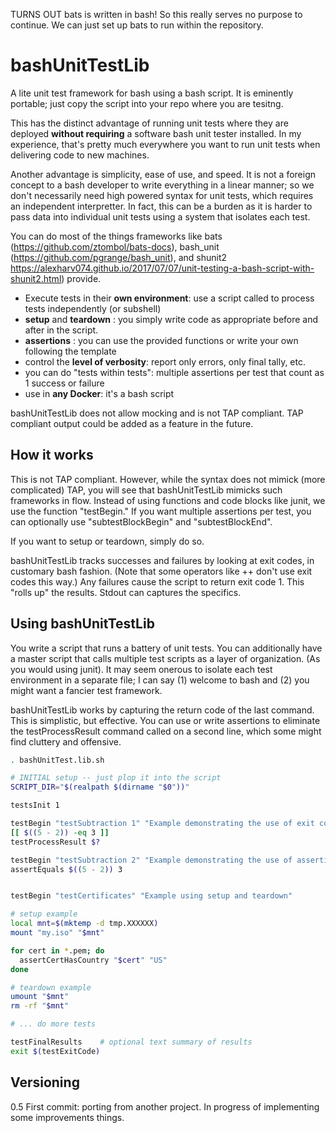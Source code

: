 TURNS OUT bats is written in bash!
So this really serves no purpose to continue.  We can just set up bats to run within the repository.

# bashUnitTestLib
A lite unit test framework for bash using a bash script.  It is eminently portable; just copy the script into your repo where you are tesitng.

This has the distinct advantage of running unit tests where they are deployed **without requiring** a software bash unit tester installed.  In my experience, that's pretty much everywhere you want to run unit tests when delivering code to new machines.

Another advantage is simplicity, ease of use, and speed.  It is not a foreign concept to a bash developer to write everything in a linear manner; so we don't necessarily need high powered syntax for unit tests, which requires an independent interpretter.  In fact, this can be a burden as it is harder to pass data into individual unit tests using a system that isolates each test.

You can do most of the things frameworks like bats (https://github.com/ztombol/bats-docs), bash_unit (https://github.com/pgrange/bash_unit), and shunit2 https://alexharv074.github.io/2017/07/07/unit-testing-a-bash-script-with-shunit2.html) provide.

* Execute tests in their **own environment**: use a script called to process tests independently (or subshell)
* **setup** and **teardown** : you simply write code as appropriate before and after in the script.
* **assertions** : you can use the provided functions or write your own following the template
* control the **level of verbosity**: report only errors, only final tally, etc.
* you can do "tests within tests": multiple assertions per test that count as 1 success or failure
* use in **any Docker**: it's a bash script

bashUnitTestLib does not allow mocking and is not TAP compliant.
TAP compliant output could be added as a feature in the future.

## How it works

This is not TAP compliant.  However, while the syntax does not mimick (more complicated) TAP, you will see that bashUnitTestLib mimicks such frameworks in flow. Instead of using functions and code blocks like junit, we use the function "testBegin."  If you want multiple assertions per test, you can optionally use "subtestBlockBegin" and "subtestBlockEnd".

If you want to setup or teardown, simply do so.

bashUnitTestLib tracks successes and failures by looking at exit codes, in customary bash fashion.  (Note that some operators like ++ don't use exit codes this way.)
Any failures cause the script to return exit code 1.  This "rolls up" the results.  Stdout can captures the specifics.

## Using bashUnitTestLib

You write a script that runs a battery of unit tests.  You can additionally have a master script that calls multiple test scripts as a layer of organization.  (As you would using junit).  It may seem onerous to isolate each test environment in a separate file; I can say (1) welcome to bash and (2) you might want a fancier test framework.

bashUnitTestLib works by capturing the return code of the last command.  This is simplistic, but effective.  You can use or write assertions to eliminate the testProcessResult command called on a second line, which some might find cluttery and offensive.

~~~bash
. bashUnitTest.lib.sh

# INITIAL setup -- just plop it into the script
SCRIPT_DIR="$(realpath $(dirname "$0"))"

testsInit 1

testBegin "testSubtraction 1" "Example demonstrating the use of exit codes"
[[ $((5 - 2)) -eq 3 ]]
testProcessResult $?

testBegin "testSubtraction 2" "Example demonstrating the use of assertions"
assertEquals $((5 - 2)) 3


testBegin "testCertificates" "Example using setup and teardown"

# setup example
local mnt=$(mktemp -d tmp.XXXXXX)
mount "my.iso" "$mnt"

for cert in *.pem; do
  assertCertHasCountry "$cert" "US"
done

# teardown example
umount "$mnt"
rm -rf "$mnt"

# ... do more tests

testFinalResults    # optional text summary of results
exit $(testExitCode)
~~~

## Versioning

0.5 First commit: porting from another project.  In progress of implementing some improvements things.
